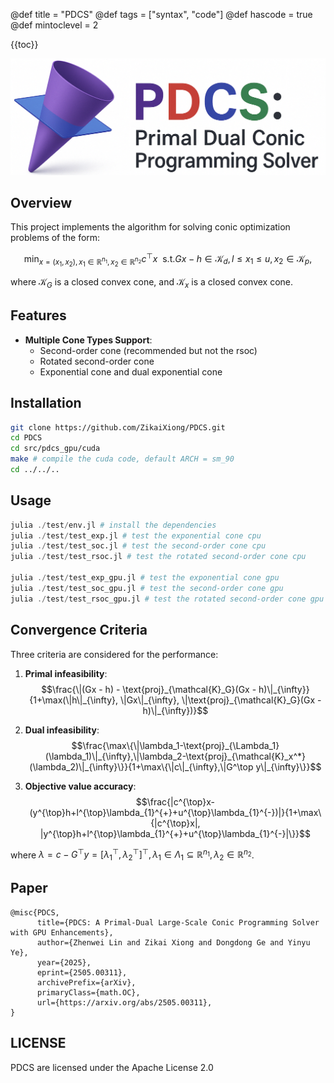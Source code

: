 @def title = "PDCS"
@def tags = ["syntax", "code"]
@def hascode = true
@def mintoclevel = 2

{{toc}}

![](/assets/PDCS.png)

## Overview

This project implements the algorithm for solving conic optimization problems of the form:

$$\min_{x=(x_1,x_2),x_1\in \mathbb{R}^{n_1}, x_2\in \mathbb{R}^{n_2}} c^{\top} x\ \  \text{s.t.} Gx-h\in \mathcal{K}_d, l\leq x_1\leq u, x_2 \in \mathcal{K}_p,$$

where $\mathcal{K}_G$ is a closed convex cone, and $\mathcal{K}_x$ is a closed convex cone.

## Features

- **Multiple Cone Types Support**:
    - Second-order cone (recommended but not the rsoc)
    - Rotated second-order cone
    - Exponential cone and dual exponential cone

## Installation

```bash
git clone https://github.com/ZikaiXiong/PDCS.git
cd PDCS
cd src/pdcs_gpu/cuda
make # compile the cuda code, default ARCH = sm_90
cd ../../..
```

## Usage

```julia
julia ./test/env.jl # install the dependencies
julia ./test/test_exp.jl # test the exponential cone cpu
julia ./test/test_soc.jl # test the second-order cone cpu
julia ./test/test_rsoc.jl # test the rotated second-order cone cpu

julia ./test/test_exp_gpu.jl # test the exponential cone gpu
julia ./test/test_soc_gpu.jl # test the second-order cone gpu
julia ./test/test_rsoc_gpu.jl # test the rotated second-order cone gpu
```

## Convergence Criteria

Three criteria are considered for the performance:

1. **Primal infeasibility**:
   $$\frac{\|(Gx - h) - \text{proj}_{\mathcal{K}_G}(Gx - h)\|_{\infty}}{1+\max(\|h\|_{\infty}, \|Gx\|_{\infty}, \|\text{proj}_{\mathcal{K}_G}(Gx - h)\|_{\infty})}$$

2. **Dual infeasibility**:
   $$\frac{\max\{\|\lambda_1-\text{proj}_{\Lambda_1}(\lambda_1)\|_{\infty},\|\lambda_2-\text{proj}_{\mathcal{K}_x^*}(\lambda_2)\|_{\infty}\}}{1+\max\{\|c\|_{\infty},\|G^\top y\|_{\infty}\}}$$

3. **Objective value accuracy**:
   $$\frac{|c^{\top}x-(y^{\top}h+l^{\top}\lambda_{1}^{+}+u^{\top}\lambda_{1}^{-})|}{1+\max\{|c^{\top}x|, |y^{\top}h+l^{\top}\lambda_{1}^{+}+u^{\top}\lambda_{1}^{-}|\}}$$

where $\lambda=c-G^{\top}y=[\lambda_{1}^{\top},\lambda_{2}^{\top}]^{\top},\lambda_1\in \Lambda_1 \subseteq \mathbb{R}^{n_1}, \lambda_2\in \mathbb{R}^{n_2}$.

## Paper
```
@misc{PDCS,
      title={PDCS: A Primal-Dual Large-Scale Conic Programming Solver with GPU Enhancements}, 
      author={Zhenwei Lin and Zikai Xiong and Dongdong Ge and Yinyu Ye},
      year={2025},
      eprint={2505.00311},
      archivePrefix={arXiv},
      primaryClass={math.OC},
      url={https://arxiv.org/abs/2505.00311}, 
}
```

## LICENSE
PDCS are licensed under the Apache License 2.0